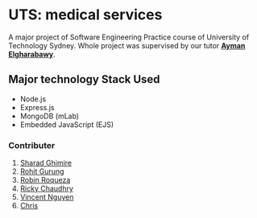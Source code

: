 # UTS: medical services 
A major project of Software Engineering Practice course of University of Technology Sydney. Whole project was supervised by our tutor **[Ayman Elgharabawy](https://github.com/ayman-elgharabawy)**. 

## Major technology Stack Used
- Node.js
- Express.js
- MongoDB (mLab)
- Embedded JavaScript (EJS)
### Contributer 
1. [Sharad Ghimire](https://github.com/sharad-ghimire) 
2. [Rohit Gurung](https://github.com/Rohitgrg)
3. [Robin Roqueza](https://github.com/RobinRoqueza)
4. [Ricky Chaudhry](https://github.com/RickyChaudhryWork)
5. [Vincent Nguyen](https://github.com/Vincent1899)
6. [Chris](https://github.com/ketkeoc)
